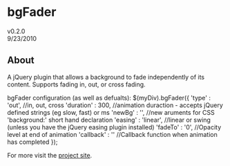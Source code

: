 bgFader
================
v0.2.0  
9/23/2010

About
-----
A jQuery plugin that allows a background to fade independently of its content.  Supports fading in, out, or cross fading.

bgFader configuration (as well as defualts):
    $(myDiv).bgFader({
        'type' : 'out',  //in, out, cross
        'duration' : 300, //animation duraction - accepts jQuery defined strings (eg slow, fast) or ms
        'newBg' : '', //new aruments for CSS 'background:' short hand declaration
        'easing' : 'linear', //linear or swing (unless you have the jQuery easing plugin installed)
        'fadeTo' : '0', //Opacity level at end of animation
        'callback' : '' //Callback function when animation has completed
    });


For more visit the [project site](http://jdeerhake.com/bgFader.php).
